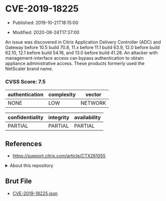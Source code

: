 # CVE-2019-18225

- Published: 2019-10-21T18:15:00

- Modified: 2020-08-24T17:37:00

An issue was discovered in Citrix Application Delivery Controller (ADC) and Gateway before 10.5 build 70.8, 11.x before 11.1 build 63.9, 12.0 before build 62.10, 12.1 before build 54.16, and 13.0 before build 41.28. An attacker with management-interface access can bypass authentication to obtain appliance administrative access. These products formerly used the NetScaler brand name.

### CVSS Score: **7.5**

| authentication | complexity | vector |
| --- | --- | --- |
| NONE | LOW | NETWORK |

| confidentiality | integrity | availability |
| --- | --- | --- |
| PARTIAL | PARTIAL | PARTIAL |

## References

* https://support.citrix.com/article/CTX261055

<details>
<summary>About this repository</summary> 

  This repository is part of the project [Live Hack CVE](https://github.com/Live-Hack-CVE). Main website can be found [www.live-hack.org](https://www.live-hack.org) 
  
  Made by [Sn0wAlice](https://github.com/Sn0wAlice) for the people that care about security and need to have a feed of the latest CVEs. Hope you enjoy it, don't forget to star the repo and follow me on [Twitter](https://twitter.com/Sn0wAlice) and [Github](https://github.com/Sn0wAlice). And that is my [personnal website](https://www.alice-snow.me/)

  - [Home Page](https://github.com/Live-Hack-CVE)
  - [Framework](https://github.com/Live-Hack-CVE/cve-framework)
  - [CVE database](https://github.com/Live-Hack-CVE/full_database)
  - [Changelog](https://github.com/Live-Hack-CVE/Changelog)
</details>

## Brut File

* [CVE-2019-18225.json](https://raw.githubusercontent.com/Live-Hack-CVE/full_database/main/cves/2019/CVE-2019-18225.json)

